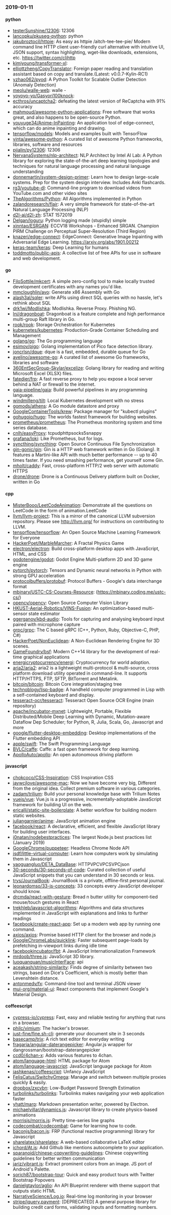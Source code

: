 ### 2019-01-11

#### python
* [testerSunshine/12306](https://github.com/testerSunshine/12306): 12306
* [lancopku/pkuseg-python](https://github.com/lancopku/pkuseg-python): python
* [jakubroztocil/httpie](https://github.com/jakubroztocil/httpie): As easy as httpie /aitch-tee-tee-pie/  Modern command line HTTP client  user-friendly curl alternative with intuitive UI, JSON support, syntax highlighting, wget-like downloads, extensions, etc. https://twitter.com/clihttp
* [kimiyoung/transformer-xl](https://github.com/kimiyoung/transformer-xl): 
* [elliottzheng/CopyTranslator](https://github.com/elliottzheng/CopyTranslator): Foreign paper reading and translation assistant based on copy and translate.(Latest: v0.0.7-Kylin-RC1)
* [yzhao062/pyod](https://github.com/yzhao062/pyod): A Python Toolkit for Scalable Outlier Detection (Anomaly Detection)
* [meolu/walle-web](https://github.com/meolu/walle-web): walle -  
* [yoyoyo-yo/Gasyori100knock](https://github.com/yoyoyo-yo/Gasyori100knock): 
* [ecthros/uncaptcha2](https://github.com/ecthros/uncaptcha2): defeating the latest version of ReCaptcha with 91% accuracy
* [mahmoud/awesome-python-applications](https://github.com/mahmoud/awesome-python-applications):  Free software that works great, and also happens to be open-source Python.
* [youyuge34/Anime-InPainting](https://github.com/youyuge34/Anime-InPainting): An application tool of edge-connect, which can do anime inpainting and drawing. 
* [tensorflow/models](https://github.com/tensorflow/models): Models and examples built with TensorFlow
* [vinta/awesome-python](https://github.com/vinta/awesome-python): A curated list of awesome Python frameworks, libraries, software and resources
* [pjialin/py12306](https://github.com/pjialin/py12306):  12306 
* [NervanaSystems/nlp-architect](https://github.com/NervanaSystems/nlp-architect): NLP Architect by Intel AI Lab: A Python library for exploring the state-of-the-art deep learning topologies and techniques for natural language processing and natural language understanding
* [donnemartin/system-design-primer](https://github.com/donnemartin/system-design-primer): Learn how to design large-scale systems. Prep for the system design interview. Includes Anki flashcards.
* [rg3/youtube-dl](https://github.com/rg3/youtube-dl): Command-line program to download videos from YouTube.com and other video sites
* [TheAlgorithms/Python](https://github.com/TheAlgorithms/Python): All Algorithms implemented in Python
* [zalandoresearch/flair](https://github.com/zalandoresearch/flair): A very simple framework for state-of-the-art Natural Language Processing (NLP)
* [d2l-ai/d2l-zh](https://github.com/d2l-ai/d2l-zh): STAT 1572019
* [Delgan/loguru](https://github.com/Delgan/loguru): Python logging made (stupidly) simple
* [xinntao/ESRGAN](https://github.com/xinntao/ESRGAN): ECCV18 Workshops - Enhanced SRGAN. Champion PIRM Challenge on Perceptual Super-Resolution (Third Region)
* [knazeri/edge-connect](https://github.com/knazeri/edge-connect): EdgeConnect: Generative Image Inpainting with Adversarial Edge Learning. https://arxiv.org/abs/1901.00212
* [keras-team/keras](https://github.com/keras-team/keras): Deep Learning for humans
* [toddmotto/public-apis](https://github.com/toddmotto/public-apis): A collective list of free APIs for use in software and web development.

#### go
* [FiloSottile/mkcert](https://github.com/FiloSottile/mkcert): A simple zero-config tool to make locally trusted development certificates with any names you'd like.
* [mmcloughlin/avo](https://github.com/mmcloughlin/avo): Generate x86 Assembly with Go
* [alash3al/sqler](https://github.com/alash3al/sqler): write APIs using direct SQL queries with no hassle, let's rethink about SQL
* [drk1wi/Modlishka](https://github.com/drk1wi/Modlishka): Modlishka. Reverse Proxy. Phishing NG.
* [lni/dragonboat](https://github.com/lni/dragonboat): Dragonboat is a feature complete and high performance multi-group Raft library in Go.
* [rook/rook](https://github.com/rook/rook): Storage Orchestration for Kubernetes
* [kubernetes/kubernetes](https://github.com/kubernetes/kubernetes): Production-Grade Container Scheduling and Management
* [golang/go](https://github.com/golang/go): The Go programming language
* [esimov/pigo](https://github.com/esimov/pigo): Golang implementation of Pico face detection library.
* [joncrlsn/dque](https://github.com/joncrlsn/dque): dque is a fast, embedded, durable queue for Go
* [avelino/awesome-go](https://github.com/avelino/awesome-go): A curated list of awesome Go frameworks, libraries and software
* [360EntSecGroup-Skylar/excelize](https://github.com/360EntSecGroup-Skylar/excelize): Golang library for reading and writing Microsoft Excel (XLSX) files.
* [fatedier/frp](https://github.com/fatedier/frp): A fast reverse proxy to help you expose a local server behind a NAT or firewall to the internet.
* [gaia-pipeline/gaia](https://github.com/gaia-pipeline/gaia): Build powerful pipelines in any programming language.
* [windmilleng/tilt](https://github.com/windmilleng/tilt): Local Kubernetes development with no stress
* [gomods/athens](https://github.com/gomods/athens): A Go module datastore and proxy
* [GoogleContainerTools/krew](https://github.com/GoogleContainerTools/krew):  Package manager for "kubectl plugins"
* [gohugoio/hugo](https://github.com/gohugoio/hugo): The worlds fastest framework for building websites.
* [prometheus/prometheus](https://github.com/prometheus/prometheus): The Prometheus monitoring system and time series database.
* [cnlh/easyProxy](https://github.com/cnlh/easyProxy): tcpudphttpsocks5snappy
* [grafana/loki](https://github.com/grafana/loki): Like Prometheus, but for logs.
* [syncthing/syncthing](https://github.com/syncthing/syncthing): Open Source Continuous File Synchronization
* [gin-gonic/gin](https://github.com/gin-gonic/gin): Gin is a HTTP web framework written in Go (Golang). It features a Martini-like API with much better performance -- up to 40 times faster. If you need smashing performance, get yourself some Gin.
* [mholt/caddy](https://github.com/mholt/caddy): Fast, cross-platform HTTP/2 web server with automatic HTTPS
* [drone/drone](https://github.com/drone/drone): Drone is a Continuous Delivery platform built on Docker, written in Go

#### cpp
* [MisterBooo/LeetCodeAnimation](https://github.com/MisterBooo/LeetCodeAnimation): Demonstrate all the questions on LeetCode in the form of animation.LeetCode
* [llvm/llvm-project](https://github.com/llvm/llvm-project): This is a mirror of the canonical LLVM subversion repository. Please see http://llvm.org/ for instructions on contributing to LLVM.
* [tensorflow/tensorflow](https://github.com/tensorflow/tensorflow): An Open Source Machine Learning Framework for Everyone
* [HackerPoet/MarbleMarcher](https://github.com/HackerPoet/MarbleMarcher): A Fractal Physics Game
* [electron/electron](https://github.com/electron/electron): Build cross-platform desktop apps with JavaScript, HTML, and CSS
* [godotengine/godot](https://github.com/godotengine/godot): Godot Engine  Multi-platform 2D and 3D game engine
* [pytorch/pytorch](https://github.com/pytorch/pytorch): Tensors and Dynamic neural networks in Python with strong GPU acceleration
* [protocolbuffers/protobuf](https://github.com/protocolbuffers/protobuf): Protocol Buffers - Google's data interchange format
* [mbinary/USTC-CS-Courses-Resource](https://github.com/mbinary/USTC-CS-Courses-Resource): (https://mbinary.coding.me/ustc-cs/)
* [opencv/opencv](https://github.com/opencv/opencv): Open Source Computer Vision Library
* [HKUST-Aerial-Robotics/VINS-Fusion](https://github.com/HKUST-Aerial-Robotics/VINS-Fusion): An optimization-based multi-sensor state estimator
* [ggerganov/kbd-audio](https://github.com/ggerganov/kbd-audio): Tools for capturing and analysing keyboard input paired with microphone capture 
* [grpc/grpc](https://github.com/grpc/grpc): The C based gRPC (C++, Python, Ruby, Objective-C, PHP, C#)
* [HackerPoet/NonEuclidean](https://github.com/HackerPoet/NonEuclidean): A Non-Euclidean Rendering Engine for 3D scenes.
* [GameFoundry/bsf](https://github.com/GameFoundry/bsf): Modern C++14 library for the development of real-time graphical applications
* [energicryptocurrency/energi](https://github.com/energicryptocurrency/energi): Cryptocurrency for world adoption.
* [aria2/aria2](https://github.com/aria2/aria2): aria2 is a lightweight multi-protocol & multi-source, cross platform download utility operated in command-line. It supports HTTP/HTTPS, FTP, SFTP, BitTorrent and Metalink.
* [bitcoin/bitcoin](https://github.com/bitcoin/bitcoin): Bitcoin Core integration/staging tree
* [technoblogy/lisp-badge](https://github.com/technoblogy/lisp-badge): A handheld computer programmed in Lisp with a self-contained keyboard and display.
* [tesseract-ocr/tesseract](https://github.com/tesseract-ocr/tesseract): Tesseract Open Source OCR Engine (main repository)
* [apache/incubator-mxnet](https://github.com/apache/incubator-mxnet): Lightweight, Portable, Flexible Distributed/Mobile Deep Learning with Dynamic, Mutation-aware Dataflow Dep Scheduler; for Python, R, Julia, Scala, Go, Javascript and more
* [google/flutter-desktop-embedding](https://github.com/google/flutter-desktop-embedding): Desktop implementations of the Flutter embedding API
* [apple/swift](https://github.com/apple/swift): The Swift Programming Language
* [BVLC/caffe](https://github.com/BVLC/caffe): Caffe: a fast open framework for deep learning.
* [ApolloAuto/apollo](https://github.com/ApolloAuto/apollo): An open autonomous driving platform

#### javascript
* [chokcoco/CSS-Inspiration](https://github.com/chokcoco/CSS-Inspiration): CSS Inspiration CSS 
* [jaywcjlove/awesome-mac](https://github.com/jaywcjlove/awesome-mac):  Now we have become very big, Different from the original idea. Collect premium software in various categories.
* [zadam/trilium](https://github.com/zadam/trilium): Build your personal knowledge base with Trilium Notes
* [vuejs/vue](https://github.com/vuejs/vue):  Vue.js is a progressive, incrementally-adoptable JavaScript framework for building UI on the web.
* [ericalli/static-site-boilerplate](https://github.com/ericalli/static-site-boilerplate): A better workflow for building modern static websites.
* [juliangarnier/anime](https://github.com/juliangarnier/anime): JavaScript animation engine
* [facebook/react](https://github.com/facebook/react): A declarative, efficient, and flexible JavaScript library for building user interfaces.
* [i0natan/nodebestpractices](https://github.com/i0natan/nodebestpractices): The largest Node.js best practices list (January 2019)
* [GoogleChrome/puppeteer](https://github.com/GoogleChrome/puppeteer): Headless Chrome Node API
* [jsdf/little-virtual-computer](https://github.com/jsdf/little-virtual-computer): Learn how computers work by simulating them in Javascript
* [yaoguangluo/DETA_DataBase](https://github.com/yaoguangluo/DETA_DataBase): HTTPVPCVPCSVPCjson
* [30-seconds/30-seconds-of-code](https://github.com/30-seconds/30-seconds-of-code): Curated collection of useful JavaScript snippets that you can understand in 30 seconds or less.
* [trys/JournalBook](https://github.com/trys/JournalBook): JournalBook is a private, offline-first personal journal.
* [leonardomso/33-js-concepts](https://github.com/leonardomso/33-js-concepts):  33 concepts every JavaScript developer should know.
* [drcmda/react-with-gesture](https://github.com/drcmda/react-with-gesture): Bread n butter utility for component-tied mouse/touch gestures in React
* [trekhleb/javascript-algorithms](https://github.com/trekhleb/javascript-algorithms):  Algorithms and data structures implemented in JavaScript with explanations and links to further readings
* [facebook/create-react-app](https://github.com/facebook/create-react-app): Set up a modern web app by running one command.
* [axios/axios](https://github.com/axios/axios): Promise based HTTP client for the browser and node.js
* [GoogleChromeLabs/quicklink](https://github.com/GoogleChromeLabs/quicklink): Faster subsequent page-loads by prefetching in-viewport links during idle time
* [facebookincubator/fbt](https://github.com/facebookincubator/fbt): A JavaScript Internationalization Framework
* [mrdoob/three.js](https://github.com/mrdoob/three.js): JavaScript 3D library.
* [luoquanquan/musicInterFace](https://github.com/luoquanquan/musicInterFace):  api
* [aceakash/string-similarity](https://github.com/aceakash/string-similarity): Finds degree of similarity between two strings, based on Dice's Coefficient, which is mostly better than Levenshtein distance.
* [antonmedv/fx](https://github.com/antonmedv/fx): Command-line tool and terminal JSON viewer 
* [mui-org/material-ui](https://github.com/mui-org/material-ui): React components that implement Google's Material Design.

#### coffeescript
* [cypress-io/cypress](https://github.com/cypress-io/cypress): Fast, easy and reliable testing for anything that runs in a browser.
* [philc/vimium](https://github.com/philc/vimium): The hacker's browser.
* [just-fine/fine.sh-cli](https://github.com/just-fine/fine.sh-cli): generate your document site in 3 seconds
* [basecamp/trix](https://github.com/basecamp/trix): A rich text editor for everyday writing
* [fragaria/angular-daterangepicker](https://github.com/fragaria/angular-daterangepicker): Angular.js wrapper for dangrossman/bootstrap-daterangepicker
* [ccd0/4chan-x](https://github.com/ccd0/4chan-x): Adds various features to 4chan.
* [atom/language-html](https://github.com/atom/language-html): HTML package for Atom
* [atom/language-javascript](https://github.com/atom/language-javascript): JavaScript language package for Atom
* [jashkenas/coffeescript](https://github.com/jashkenas/coffeescript): Unfancy JavaScript
* [FelisCatus/SwitchyOmega](https://github.com/FelisCatus/SwitchyOmega): Manage and switch between multiple proxies quickly & easily.
* [dropbox/zxcvbn](https://github.com/dropbox/zxcvbn): Low-Budget Password Strength Estimation
* [turbolinks/turbolinks](https://github.com/turbolinks/turbolinks): Turbolinks makes navigating your web application faster
* [yhatt/marp](https://github.com/yhatt/marp): Markdown presentation writer, powered by Electron.
* [michaelvillar/dynamics.js](https://github.com/michaelvillar/dynamics.js): Javascript library to create physics-based animations
* [morrisjs/morris.js](https://github.com/morrisjs/morris.js): Pretty time-series line graphs
* [codecombat/codecombat](https://github.com/codecombat/codecombat): Game for learning how to code.
* [baconjs/bacon.js](https://github.com/baconjs/bacon.js): FRP (functional reactive programming) library for Javascript
* [sharelatex/sharelatex](https://github.com/sharelatex/sharelatex): A web-based collaborative LaTeX editor
* [ichord/At.js](https://github.com/ichord/At.js): Add Github like mentions autocomplete to your application.
* [sparanoid/chinese-copywriting-guidelines](https://github.com/sparanoid/chinese-copywriting-guidelines): Chinese copywriting guidelines for better written communication
* [jariz/vibrant.js](https://github.com/jariz/vibrant.js): Extract prominent colors from an image. JS port of Android's Palette.
* [sorich87/bootstrap-tour](https://github.com/sorich87/bootstrap-tour): Quick and easy product tours with Twitter Bootstrap Popovers
* [danielgtaylor/aglio](https://github.com/danielgtaylor/aglio): An API Blueprint renderer with theme support that outputs static HTML
* [NarrativeScience/Log.io](https://github.com/NarrativeScience/Log.io): Real-time log monitoring in your browser
* [stripe/jquery.payment](https://github.com/stripe/jquery.payment): [DEPRECATED] A general purpose library for building credit card forms, validating inputs and formatting numbers.
